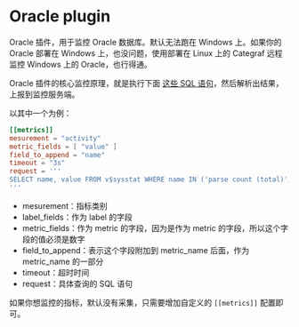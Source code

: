 # Oracle plugin

Oracle 插件，用于监控 Oracle 数据库。默认无法跑在 Windows 上。如果你的 Oracle 部署在 Windows 上，也没问题，使用部署在 Linux 上的 Categraf 远程监控 Windows 上的 Oracle，也行得通。

Oracle 插件的核心监控原理，就是执行下面 [这些 SQL 语句](https://github.com/flashcatcloud/categraf/blob/main/conf/input.oracle/metric.toml)，然后解析出结果，上报到监控服务端。

以其中一个为例：

```toml
[[metrics]]
mesurement = "activity"
metric_fields = [ "value" ]
field_to_append = "name"
timeout = "3s"
request = '''
SELECT name, value FROM v$sysstat WHERE name IN ('parse count (total)', 'execute count', 'user commits', 'user rollbacks')
'''
```

- mesurement：指标类别
- label_fields：作为 label 的字段
- metric_fields：作为 metric 的字段，因为是作为 metric 的字段，所以这个字段的值必须是数字
- field_to_append：表示这个字段附加到 metric_name 后面，作为 metric_name 的一部分
- timeout：超时时间
- request：具体查询的 SQL 语句

如果你想监控的指标，默认没有采集，只需要增加自定义的 `[[metrics]]` 配置即可。
